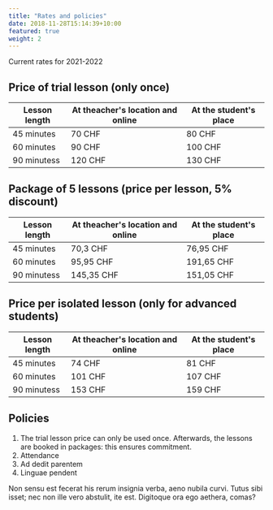 ```yaml
---
title: "Rates and policies"
date: 2018-11-28T15:14:39+10:00
featured: true
weight: 2
---
```


Current rates for 2021-2022

## Price of trial lesson (only once)

Lesson length | At theacher's location and online | At the student's place
--- | --- | ---
45 minutes | 70 CHF | 80 CHF
60 minutes | 90 CHF | 100 CHF
90 minutess | 120 CHF| 130 CHF

## Package of 5 lessons (price per lesson, 5% discount)

Lesson length | At theacher's location and online | At the student's place
--- | --- | ---
45 minutes | 70,3 CHF | 76,95 CHF
60 minutes | 95,95 CHF | 191,65 CHF
90 minutess | 145,35 CHF| 151,05 CHF

## Price per isolated lesson (only for advanced students)

Lesson length | At theacher's location and online | At the student's place
--- | --- | ---
45 minutes | 74 CHF | 81 CHF
60 minutes | 101 CHF | 107 CHF
90 minutess | 153 CHF| 159 CHF

## Policies

1. The trial lesson price can only be used once. Afterwards, the lessons are booked in packages: this ensures commitment. 
2. Attendance
3. Ad dedit parentem
4. Linguae pendent

Non sensu est fecerat his rerum insignia verba, aeno nubila curvi. Tutus sibi
isset; nec non ille vero abstulit, ite est. Digitoque ora ego aethera, comas?
